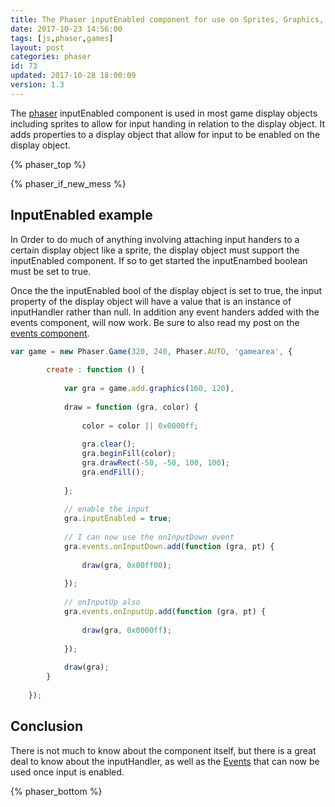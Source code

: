 ```yaml
---
title: The Phaser inputEnabled component for use on Sprites, Graphics, ect
date: 2017-10-23 14:56:00
tags: [js,phaser,games]
layout: post
categories: phaser
id: 73
updated: 2017-10-28 18:00:09
version: 1.3
---
```


The [phaser](http://phaser.io/) inputEnabled component is used in most game display objects including sprites to allow for input handing in relation to the display object. It adds properties to a display object that allow for input to be enabled on the display object.

<!-- more -->

{% phaser_top %}

{% phaser_if_new_mess %}

## InputEnabled example

In Order to do much of anything involving attaching input handers to a certain display object like a sprite, the display object must support the inputEnabled component. If so to get started the inputEnambed boolean must be set to true.

Once the the inputEnabled bool of the display object is set to true, the input property of the display object will have a value that is an instance of inputHandler rather than null. In addition any event handers added with the events component, will now work. Be sure to also read my post on the [events component](/2017/10/26/phaser-components-events/).

```js
var game = new Phaser.Game(320, 240, Phaser.AUTO, 'gamearea', {
 
        create : function () {
 
            var gra = game.add.graphics(160, 120),
 
            draw = function (gra, color) {
 
                color = color || 0x0000ff;
 
                gra.clear();
                gra.beginFill(color);
                gra.drawRect(-50, -50, 100, 100);
                gra.endFill();
 
            };
 
            // enable the input
            gra.inputEnabled = true;
 
            // I can now use the onInputDown event
            gra.events.onInputDown.add(function (gra, pt) {
 
                draw(gra, 0x00ff00);
 
            });
 
            // onInputUp also
            gra.events.onInputUp.add(function (gra, pt) {
 
                draw(gra, 0x0000ff);
 
            });
 
            draw(gra);
        }
 
    });
```

## Conclusion

There is not much to know about the component itself, but there is a great deal to know about the inputHandler, as well as the [Events](/2017/10/26/phaser-components-events/) that can now be used once input is enabled.

{% phaser_bottom %}
